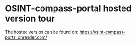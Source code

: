 # OSINT-compass-portal hosted version tour

The hosted version can be found on: https://osint-compass-portal.onrender.com/

